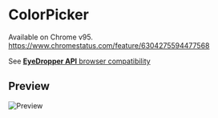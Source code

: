 # ColorPicker
Available on Chrome v95. https://www.chromestatus.com/feature/6304275594477568

See [**EyeDropper API** browser compatibility](https://developer.mozilla.org/en-US/docs/Web/API/EyeDropper_API#browser_compatibility)

## Preview
![Preview](https://user-images.githubusercontent.com/14293805/161613761-b7837fed-203c-4389-8701-f1d012a745cb.gif)

